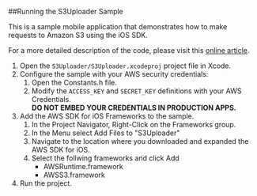 ##Running the S3Uploader Sample

This is a sample mobile application that demonstrates how to make requests to Amazon S3 using the iOS SDK.

For a more detailed description of the code, please visit this [online article](http://aws.amazon.com/articles/3002109349624271).

1.  Open the `S3Uploader/S3Uploader.xcodeproj` project file in Xcode.
2.  Configure the sample with your AWS security credentials:
	1.  Open the Constants.h file.
	2.  Modify the `ACCESS_KEY` and `SECRET_KEY` definitions with your AWS Credentials.  
		**DO NOT EMBED YOUR CREDENTIALS IN PRODUCTION APPS.**
3.  Add the AWS SDK for iOS Frameworks to the sample.
	1.  In the Project Navigator, Right-Click on the Frameworks group.
	2.  In the Menu select Add Files to "S3Uploader"
	3.  Navigate to the location where you downloaded and expanded the AWS SDK for iOS.
  	4.  Select the follwing frameworks and click Add
	    * AWSRuntime.framework
	    * AWSS3.framework
4.  Run the project.
